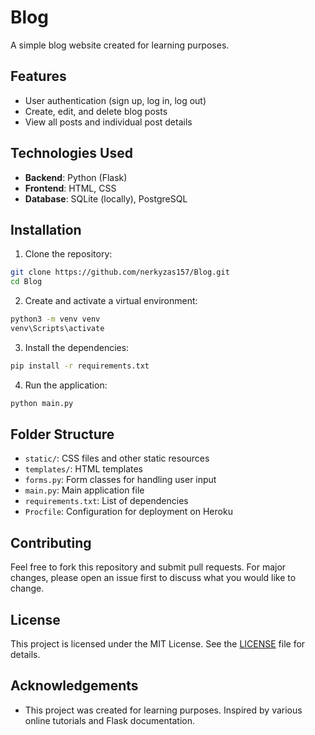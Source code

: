 # Blog

A simple blog website created for learning purposes.

## Features

- User authentication (sign up, log in, log out)
- Create, edit, and delete blog posts
- View all posts and individual post details

## Technologies Used

- **Backend**: Python (Flask)
- **Frontend**: HTML, CSS
- **Database**: SQLite (locally), PostgreSQL

## Installation

1. Clone the repository:

```bash
git clone https://github.com/nerkyzas157/Blog.git
cd Blog
```

2. Create and activate a virtual environment:

```bash
python3 -m venv venv
venv\Scripts\activate
```

3. Install the dependencies:

```bash
pip install -r requirements.txt
```

4. Run the application:

```bash
python main.py
```

## Folder Structure

- `static/`: CSS files and other static resources
- `templates/`: HTML templates
- `forms.py`: Form classes for handling user input
- `main.py`: Main application file
- `requirements.txt`: List of dependencies
- `Procfile`: Configuration for deployment on Heroku

## Contributing

Feel free to fork this repository and submit pull requests. For major changes, please open an issue first to discuss what you would like to change.

## License

This project is licensed under the MIT License. See the [LICENSE](LICENSE.txt) file for details.

## Acknowledgements

- This project was created for learning purposes. Inspired by various online tutorials and Flask documentation.